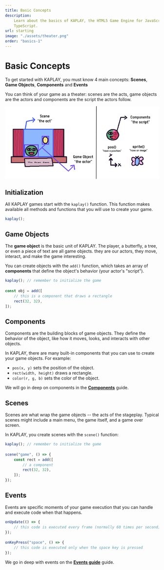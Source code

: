 ```yaml
---
title: Basic Concepts
description:
    Learn about the basics of KAPLAY, the HTML5 Game Engine for JavaScript and
    TypeScript.
url: starting
image: "./assets/theater.png"
order: "basics-1"
---
```


# Basic Concepts

To get started with KAPLAY, you must know 4 main concepts: **Scenes**, **Game
Objects**, **Components** and **Events**

You can think of your game as a theater: scenes are the acts, game objects are
the actors and components are the script the actors follow.

![alt text](./assets/theater.png)

## Initialization

All KAPLAY games start with the `kaplay()` function. This function makes
available all methods and functions that you will use to create your game.

```js
kaplay();
```

## Game Objects

The **game object** is the basic unit of KAPLAY. The player, a butterfly, a
tree, or even a piece of text are all game objects. they are our actors, they
move, interact, and make the game interesting.

You can create objects with the `add()` function, which takes an array of
**components** that define the object's behavior (your actor's "script").

```js
kaplay(); // remember to initialize the game

const obj = add([
    // this is a component that draws a rectangle
    rect(32, 32),
]);
```

## Components

Components are the building blocks of game objects. They define the behavior of
the object, like how it moves, looks, and interacts with other objects.

In KAPLAY, there are many built-in components that you can use to create your
game objects. For example:

- `pos(x, y)` sets the position of the object.
- `rect(width, height)` draws a rectangle.
- `color(r, g, b)` sets the color of the object.

We will go in deep on components in the [**Components**](/guides/components)
guide.

## Scenes

Scenes are what wrap the game objects -- the acts of the stageplay. Typical
scenes might include a main menu, the game itself, and a game over screen.

In KAPLAY, you create scenes with the `scene()` function:

```js
kaplay(); // remember to initialize the game

scene("game", () => {
    const rect = add([
        // a component
        rect(32, 32),
    ]);
});
```

## Events

Events are specific moments of your game execution that you can handle and
execute code when that happens.

```js
onUpdate(() => {
    // this code is executed every frame (normally 60 times per second)
});

onKeyPress("space", () => {
    // this code is executed only when the space key is pressed
});
```

We go in deep with events on the [**Events guide**](/guides/events) guide.
